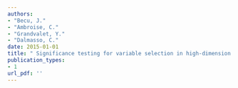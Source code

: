 ```yaml
---
authors: 
- "Becu, J."
- "Ambroise, C."
- "Grandvalet, Y."
- "Dalmasso, C."
date: 2015-01-01
title: " Significance testing for variable selection in high-dimension "
publication_types:
- 1
url_pdf: ''
---
```

